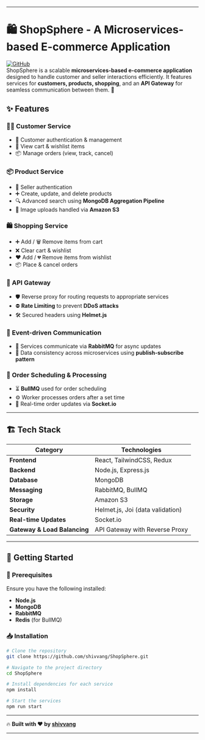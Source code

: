 
---

# 🛍️ ShopSphere - A Microservices-based E-commerce Application  

[![GitHub](https://img.shields.io/badge/GitHub-Repo-blue?logo=github)](https://github.com/shivvang/ShopSphere)  
ShopSphere is a scalable **microservices-based e-commerce application** designed to handle customer and seller interactions efficiently. It features services for **customers, products, shopping**, and an **API Gateway** for seamless communication between them. 🚀  

## ✨ Features  

### 🧑‍💼 Customer Service  
- 🔑 Customer authentication & management  
- 🛒 View cart & wishlist items  
- 📦 Manage orders (view, track, cancel)  

### 📦 Product Service  
- 🔐 Seller authentication  
- ➕ Create, update, and delete products  
- 🔍 Advanced search using **MongoDB Aggregation Pipeline**  
- 📸 Image uploads handled via **Amazon S3**  

### 🛍️ Shopping Service  
- ➕ Add / 🗑 Remove items from cart  
- ❌ Clear cart & wishlist  
- ❤️ Add / 💔 Remove items from wishlist  
- 📦 Place & cancel orders  

### 🚪 API Gateway  
- 🛡 Reverse proxy for routing requests to appropriate services  
- ⛔ **Rate Limiting** to prevent **DDoS attacks**  
- 🛠 Secured headers using **Helmet.js**  

### 📡 Event-driven Communication  
- 📨 Services communicate via **RabbitMQ** for async updates  
- 🔄 Data consistency across microservices using **publish-subscribe pattern**  

### 📆 Order Scheduling & Processing  
- ⏳ **BullMQ** used for order scheduling  
- ⚙️ Worker processes orders after a set time  
- 🔔 Real-time order updates via **Socket.io**  

---

## 🏗️ Tech Stack  
| **Category**  | **Technologies** |
|--------------|----------------|
| **Frontend** | React, TailwindCSS, Redux |
| **Backend**  | Node.js, Express.js |
| **Database** | MongoDB |
| **Messaging** | RabbitMQ, BullMQ |
| **Storage** | Amazon S3 |
| **Security** | Helmet.js, Joi (data validation) |
| **Real-time Updates** | Socket.io |
| **Gateway & Load Balancing** | API Gateway with Reverse Proxy |

---

## 🚀 Getting Started  

### 🔧 Prerequisites  
Ensure you have the following installed:  
- **Node.js**  
- **MongoDB**  
- **RabbitMQ**  
- **Redis** (for BullMQ)  

### 📥 Installation  

```bash
# Clone the repository
git clone https://github.com/shivvang/ShopSphere.git

# Navigate to the project directory
cd ShopSphere

# Install dependencies for each service
npm install

# Start the services
npm run start
```

---

🔥 **Built with ❤️ by [shivvang](https://github.com/shivvang/)**  

---


